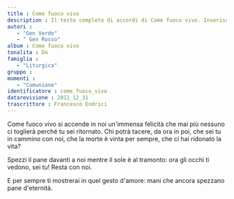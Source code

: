 ```yaml
--- 
title : Come fuoco vivo
description : Il testo completo di accordi di Come fuoco vivo. Inseriscila nel tuo canzoniere!
autori : 
   - "Gen Verde"
   - " Gen Rosso"
album : Come fuoco vivo
tonalita : Do
famiglia : 
   - "Liturgica"
gruppo : 
momenti : 
   - "Comunione"
identificatore : come_fuoco_vivo
datarevisione : 2011_12_31
trascrittore : Francesco Endrici
--- 
```




Come fuoco vivo si accende in noi
un'immensa felicità 
che mai più nessuno ci toglierà
perché tu sei ritornato. 
Chi potrà tacere, da ora in poi,
che sei tu in cammino con noi, 
che la morte è vinta per sempre,
che ci hai ridonato la vita? 


Spezzi il pane davanti a noi 
mentre il sole è al tramonto: 
ora gli occhi ti vedono,  sei tu! 
Resta con noi.


E per sempre ti mostrerai 
in quel gesto d'amore: 
mani che ancora spezzano  pane d'eternità.


